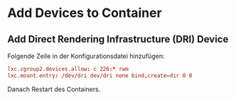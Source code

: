 # Add Devices to Container

## Add Direct Rendering Infrastructure (DRI) Device

Folgende Zeile in der Konfigurationsdatei hinzufügen:

```conf title="/etc/pve/lxc/101.conf"
lxc.cgroup2.devices.allow: c 226:* rwm
lxc.mount.entry: /dev/dri dev/dri none bind,create=dir 0 0
```

Danach Restart des Containers.